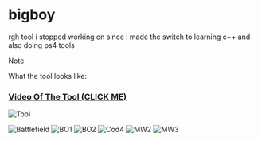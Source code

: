 # bigboy
 rgh tool i stopped working on since i made the switch to learning c++ and also doing ps4 tools

> [!NOTE]
> What the tool looks like:

### [Video Of The Tool (CLICK ME)](https://cdn.discordapp.com/attachments/951248942413250653/1263101655033974846/tooool.mp4?ex=66990295&is=6697b115&hm=47cdbdf1286d6ac5ad55708ec7295a36d08637d61f3db0db5a512b77d60dd2de&)

![Tool](https://cdn.discordapp.com/attachments/951248942413250653/1263098778290880522/8aBAwLQWKX.png?ex=6698ffe7&is=6697ae67&hm=d671ddfeab6e3b461f3b1581d6a175db705846edd2538b3832fc88179c03d0c0&)

![Battlefield](https://cdn.discordapp.com/attachments/951248942413250653/1263098619977007196/gwyUJHlMK0.png?ex=6698ffc2&is=6697ae42&hm=c991af22cb71d4e3ad9decd88c406b8634ad43e2f6248edc23dc7cde68de7d81&)
![BO1](https://cdn.discordapp.com/attachments/951248942413250653/1263098630672486462/Hn2e6DsZfJ.png?ex=6698ffc4&is=6697ae44&hm=384b10c0ae0bba6deef4fa223899059cc57956c98ae255af5d7aded0208c0b5f&)
![BO2](https://cdn.discordapp.com/attachments/951248942413250653/1263098643305730090/FV7Dk2LRMZ.png?ex=6698ffc7&is=6697ae47&hm=9be32d0fd4a92d068e28dcc6859e4fea2de9eb2011b486f9a9849dd88d8cc4da&)
![Cod4](https://cdn.discordapp.com/attachments/951248942413250653/1263098710704001024/ft24ic8ISL.png?ex=6698ffd7&is=6697ae57&hm=afef0d9b076df6868e6d15c1f5179295797799b4cda439fa431ae62ba342bd64&)
![MW2](https://cdn.discordapp.com/attachments/951248942413250653/1263098735605321769/LFJ4k0E6gl.png?ex=6698ffdd&is=6697ae5d&hm=cddbcd739164a6cb4c92d3936d26393f79fa3f7bfab94f38442a6086a9cf978a&)
![MW3](https://cdn.discordapp.com/attachments/951248942413250653/1263098745646747690/M8crJKNuRE.png?ex=6698ffe0&is=6697ae60&hm=cbb34620099857fb1a81d4734572735b412aefd9215b3d00c0ee4669436d7656&)
